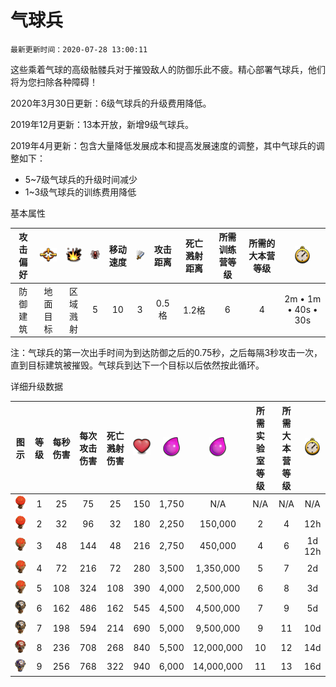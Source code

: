 # 气球兵

`最新更新时间：2020-07-28 13:00:11`

这些乘着气球的高级骷髅兵对于摧毁敌人的防御乐此不疲。精心部署气球兵，他们将为您扫除各种障碍！


2020年3月30日更新：6级气球兵的升级费用降低。

2019年12月更新：13本开放，新增9级气球兵。

2019年4月更新：包含大量降低发展成本和提高发展速度的调整，其中气球兵的调整如下：
- 5~7级气球兵的升级时间减少
- 1~3级气球兵的训练费用降低


基本属性

|攻击偏好|![目标](/wiki/Other/Target.png "目标")|![攻击类型](/wiki/Other/AttackType.png "攻击类型")|![人口](/wiki/Other/Troops.png "人口")|移动速度|![攻击速度](/wiki/Other/Attack.png "攻击速度")|攻击距离|死亡溅射距离|所需训练营等级|所需的大本营等级|![训练时间](/wiki/Other/Clock.png "训练时间")|
|:-:|:-:|:-:|:-:|:-:|:-:|:-:|:-:|:-:|:-:|:-:|
|防御建筑|地面目标|区域溅射|5|10|3|0.5格|1.2格|6|4|2m • 1m • 40s • 30s|

注：气球兵的第一次出手时间为到达防御之后的0.75秒，之后每隔3秒攻击一次， 直到目标建筑被摧毁。气球兵到达下一个目标以后依然按此循环。


详细升级数据

|图示|等级|每秒伤害|每次攻击伤害|死亡溅射伤害|![生命值](/wiki/Other/Heart.png "生命值")|![建造所需资源](/wiki/Other/Elixir.png "建造所需资源")|![升级所需资源](/wiki/Other/Elixir.png "升级所需资源")|所需实验室等级|所需大本营等级|![升级所需时间](/wiki/Other/Clock.png "升级所需时间")|
|:-:|:-:|:-:|:-:|:-:|:-:|:-:|:-:|:-:|:-:|:-:|
|![Balloon](/wiki/Troops/HomeVillage/Balloon/Lv1-2.png)|1	|25	|75	|25	|150|1,750	|N/A	    |N/A|N/A|N/A|
|![Balloon](/wiki/Troops/HomeVillage/Balloon/Lv1-2.png)|2	|32	|96	|32	|180|2,250	|150,000	|2	|4	|12h|
|![Balloon](/wiki/Troops/HomeVillage/Balloon/Lv3-4.png)|3	|48	|144|48	|216|2,750	|450,000	|4	|6	|1d 12h|
|![Balloon](/wiki/Troops/HomeVillage/Balloon/Lv3-4.png)|4	|72	|216|72	|280|3,500	|1,350,000	|5	|7	|2d|
|![Balloon](/wiki/Troops/HomeVillage/Balloon/Lv5.png)|5	|108|324|108|390|4,000	|2,500,000	|6	|8	|3d|
|![Balloon](/wiki/Troops/HomeVillage/Balloon/Lv6.png)|6	|162|486|162|545|4,500	|4,500,000	|7	|9	|5d|
|![Balloon](/wiki/Troops/HomeVillage/Balloon/Lv7.png)|7	|198|594|214|690|5,000	|9,500,000	|9	|11	|10d|
|![Balloon](/wiki/Troops/HomeVillage/Balloon/Lv8.png)|8	|236|708|268|840|5,500	|12,000,000	|10	|12	|14d|
|![Balloon](/wiki/Troops/HomeVillage/Balloon/Lv9.png)|9	|256|768|322|940|6,000	|14,000,000	|11	|13	|16d|

